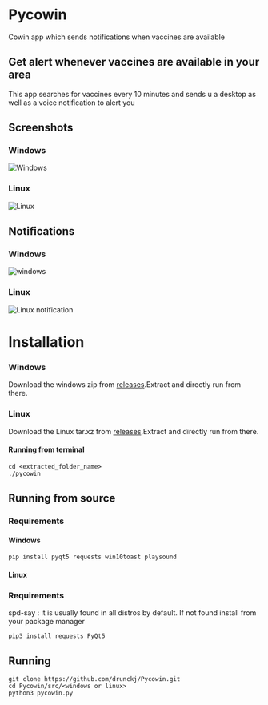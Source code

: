 # Pycowin
Cowin app which sends notifications when vaccines are available
## Get alert whenever vaccines are available in your area
This app searches for vaccines every 10 minutes and sends u a desktop as well as a voice notification to alert you 
## Screenshots
### Windows
![Windows](https://user-images.githubusercontent.com/50874358/131214892-7a4a0e49-dfd8-435a-8c7d-f0bd8044b728.png)
### Linux
![Linux](https://user-images.githubusercontent.com/50874358/131214934-8c88f087-cd19-4d8d-8523-02f0e0171825.png)
## Notifications
### Windows
![windows](https://user-images.githubusercontent.com/50874358/131215136-3fcd3ba7-3c19-4aa1-9377-895d6877b8bb.png)
### Linux
![Linux notification](https://user-images.githubusercontent.com/50874358/131215051-24888252-68ff-4ff8-9d29-2d7f13897363.png)

# Installation 
### Windows
Download the windows zip from [releases](https://github.com/drunckj/Pycowin/releases/tag/pycowin_0.1).Extract and directly run from there.
### Linux
Download the Linux tar.xz from [releases](https://github.com/drunckj/Pycowin/releases/tag/pycowin_0.1).Extract and directly run from there.
#### Running from terminal
```
cd <extracted_folder_name>
./pycowin
```
## Running from source
### Requirements
#### Windows
```
pip install pyqt5 requests win10toast playsound
```
#### Linux
### Requirements
spd-say : it is usually found in all distros by default. If not found install from your package manager
```
pip3 install requests PyQt5
```
## Running 
```
git clone https://github.com/drunckj/Pycowin.git
cd Pycowin/src/<windows or linux>
python3 pycowin.py
```
